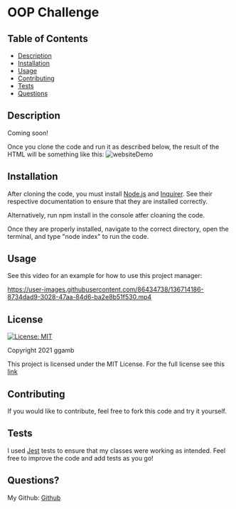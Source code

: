 # OOP Challenge
## Table of Contents
* [Description](#description)
* [Installation](#installation)
* [Usage](#usage)
* [Contributing](#contributing)
* [Tests](#tests)
* [Questions](#questions)

## Description
Coming soon!

Once you clone the code and run it as described below, the result of the HTML will be something like this: ![websiteDemo](https://user-images.githubusercontent.com/86434738/136714264-fa538983-6d80-4826-b90b-be8b03d5f0de.png)



## Installation
After cloning the code, you must install [Node.js](https://nodejs.org/en/) and [Inquirer](https://www.npmjs.com/package/inquirer). See their respective documentation to ensure that they are installed correctly.

Alternatively, run npm install in the console atfer cloaning the code.

Once they are properly installed, navigate to the correct directory, open the terminal, and type "node index" to run the code.

## Usage
See this video for an example for how to use this project manager:

https://user-images.githubusercontent.com/86434738/136714186-8734dad9-3028-47aa-84d6-ba2e8b51f530.mp4

## License
[![License: MIT](https://img.shields.io/badge/License-MIT-red.svg)](https://opensource.org/licenses/MIT)

Copyright 2021 ggamb

This project is licensed under the MIT License. For the full license see this [link](https://opensource.org/licenses/MIT)

## Contributing

If you would like to contribute, feel free to fork this code and try it yourself.

## Tests
I used [Jest](https://jestjs.io/) tests to ensure that my classes were working as intended. Feel free to improve the code and add tests as you go!

## Questions?
My Github: [Github](https://github.com/ggamb)
